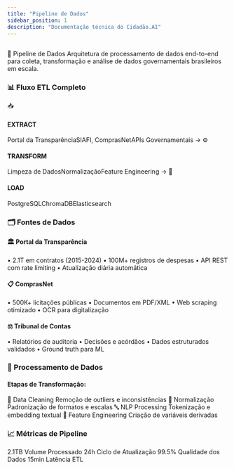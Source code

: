 ```yaml
---
title: "Pipeline de Dados"
sidebar_position: 1
description: "Documentação técnica do Cidadão.AI"
---
```


## 
🔄 Pipeline de Dados
Arquitetura de processamento de dados end-to-end para coleta, transformação e análise de dados governamentais brasileiros em escala.
### 📊 Fluxo ETL Completo
📥
#### EXTRACT
Portal da TransparênciaSIAFI, ComprasNetAPIs Governamentais
→
⚙️
#### TRANSFORM
Limpeza de DadosNormalizaçãoFeature Engineering
→
💾
#### LOAD
PostgreSQLChromaDBElasticsearch
### 🗂️ Fontes de Dados
#### 🏛️ Portal da Transparência
• 2.1T em contratos (2015-2024)
• 100M+ registros de despesas
• API REST com rate limiting
• Atualização diária automática
#### 📋 ComprasNet
• 500K+ licitações públicas
• Documentos em PDF/XML
• Web scraping otimizado
• OCR para digitalização
#### ⚖️ Tribunal de Contas
• Relatórios de auditoria
• Decisões e acórdãos
• Dados estruturados validados
• Ground truth para ML
### 🔧 Processamento de Dados
#### Etapas de Transformação:
🧹
Data Cleaning
Remoção de outliers e inconsistências
📏
Normalização
Padronização de formatos e escalas
🔤
NLP Processing
Tokenização e embedding textual
🔧
Feature Engineering
Criação de variáveis derivadas
### 📈 Métricas de Pipeline
2.1TB
Volume Processado
24h
Ciclo de Atualização
99.5%
Qualidade dos Dados
15min
Latência ETL
